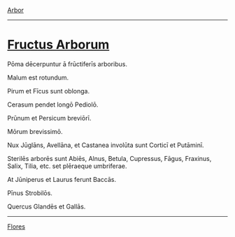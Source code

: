 [Arbor](../013-arbor/013-arbor.md)

---

# [Fructus Arborum](https://www.archive.org/stream/cu31924032499455#page/n57/mode/1up)

Pōma dēcerpuntur ā frūctiferīs arboribus.

Malum est rotundum.

Pirum et Fīcus sunt oblonga.

Cerasum pendet longō Pediolō.

Prūnum et Persicum breviōrī.

Mōrum brevissimō.

Nux Jūglāns, Avellāna, et Castanea involūta sunt Corticī et Putāminī.

Sterilēs arborēs sunt Abiēs, Alnus, Betula, Cupressus, Fāgus, Fraxinus, Salix, Tilia, etc. set plēraeque umbriferae.

At Jūniperus et Laurus ferunt Baccās.

Pīnus Strobilōs.

Quercus Glandēs et Gallās.

---

[Flores](../015-flores/015-flores.md)
